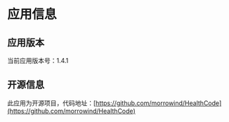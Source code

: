 # 应用信息

## 应用版本

当前应用版本号：1.4.1

## 开源信息

此应用为开源项目，代码地址：[https://github.com/morrowind/HealthCode](https://github.com/morrowind/HealthCode)
